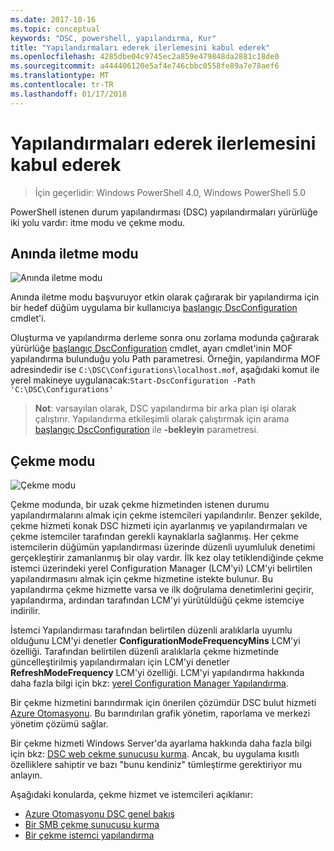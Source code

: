 ```yaml
---
ms.date: 2017-10-16
ms.topic: conceptual
keywords: "DSC, powershell, yapılandırma, Kur"
title: "Yapılandırmaları ederek ilerlemesini kabul ederek"
ms.openlocfilehash: 4285dbe04c9745ec2a859e479848da2881c18de0
ms.sourcegitcommit: a444406120e5af4e746cbbc0558fe89a7e78aef6
ms.translationtype: MT
ms.contentlocale: tr-TR
ms.lasthandoff: 01/17/2018
---
```

# <a name="enacting-configurations"></a>Yapılandırmaları ederek ilerlemesini kabul ederek

>İçin geçerlidir: Windows PowerShell 4.0, Windows PowerShell 5.0

PowerShell istenen durum yapılandırması (DSC) yapılandırmaları yürürlüğe iki yolu vardır: itme modu ve çekme modu.

## <a name="push-mode"></a>Anında iletme modu

![Anında iletme modu](images/pushModel.png "nasıl modu works bildirme")

Anında iletme modu başvuruyor etkin olarak çağırarak bir yapılandırma için bir hedef düğüm uygulama bir kullanıcıya [başlangıç DscConfiguration](https://technet.microsoft.com/en-us/library/dn521623.aspx) cmdlet'i.

Oluşturma ve yapılandırma derleme sonra onu zorlama modunda çağırarak yürürlüğe [başlangıç DscConfiguration](https://technet.microsoft.com/en-us/library/dn521623.aspx) cmdlet, ayarı cmdlet'inin MOF yapılandırma bulunduğu yolu Path parametresi.
Örneğin, yapılandırma MOF adresindedir ise `C:\DSC\Configurations\localhost.mof`, aşağıdaki komut ile yerel makineye uygulanacak:`Start-DscConfiguration -Path 'C:\DSC\Configurations'`

> __Not__: varsayılan olarak, DSC yapılandırma bir arka plan işi olarak çalıştırır. Yapılandırma etkileşimli olarak çalıştırmak için arama [başlangıç DscConfiguration](https://technet.microsoft.com/library/dn521623.aspx) ile __-bekleyin__ parametresi.

## <a name="pull-mode"></a>Çekme modu

![Çekme modu](images/pullModel.png "nasıl modu works isteme")

Çekme modunda, bir uzak çekme hizmetinden istenen durumu yapılandırmalarını almak için çekme istemcileri yapılandırılır.
Benzer şekilde, çekme hizmeti konak DSC hizmeti için ayarlanmış ve yapılandırmaları ve çekme istemciler tarafından gerekli kaynaklarla sağlanmış.
Her çekme istemcilerin düğümün yapılandırması üzerinde düzenli uyumluluk denetimi gerçekleştirir zamanlanmış bir olay vardır.
İlk kez olay tetiklendiğinde çekme istemci üzerindeki yerel Configuration Manager (LCM'yi) LCM'yi belirtilen yapılandırmasını almak için çekme hizmetine istekte bulunur.
Bu yapılandırma çekme hizmette varsa ve ilk doğrulama denetimlerini geçirir, yapılandırma, ardından tarafından LCM'yi yürütüldüğü çekme istemciye indirilir.

İstemci Yapılandırması tarafından belirtilen düzenli aralıklarla uyumlu olduğunu LCM'yi denetler **ConfigurationModeFrequencyMins** LCM'yi özelliği.
Tarafından belirtilen düzenli aralıklarla çekme hizmetinde güncelleştirilmiş yapılandırmaları için LCM'yi denetler **RefreshModeFrequency** LCM'yi özelliği.
LCM'yi yapılandırma hakkında daha fazla bilgi için bkz: [yerel Configuration Manager Yapılandırma](metaConfig.md).

Bir çekme hizmetini barındırmak için önerilen çözümdür DSC bulut hizmeti [Azure Otomasyonu](https://azure.microsoft.com/en-us/services/automation/).
Bu barındırılan grafik yönetim, raporlama ve merkezi yönetim çözümü sağlar.

Bir çekme hizmeti Windows Server'da ayarlama hakkında daha fazla bilgi için bkz: [DSC web çekme sunucusu kurma](pullServer.md).
Ancak, bu uygulama kısıtlı özelliklere sahiptir ve bazı "bunu kendiniz" tümleştirme gerektiriyor mu anlayın.

Aşağıdaki konularda, çekme hizmet ve istemcileri açıklanır:

- [Azure Otomasyonu DSC genel bakış](https://docs.microsoft.com/en-us/azure/automation/automation-dsc-overview)
- [Bir SMB çekme sunucusu kurma](pullServerSMB.md)
- [Bir çekme istemci yapılandırma](pullClientConfigID.md)
